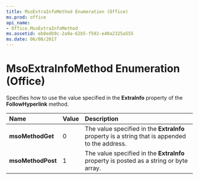 ```yaml
---
title: MsoExtraInfoMethod Enumeration (Office)
ms.prod: office
api_name:
- Office.MsoExtraInfoMethod
ms.assetid: eb8edb9c-2a9a-62b5-f592-e40a2325a555
ms.date: 06/08/2017
---
```



# MsoExtraInfoMethod Enumeration (Office)

Specifies how to use the value specified in the **ExtraInfo** property of the **FollowHyperlink** method.



|**Name**|**Value**|**Description**|
|:-----|:-----|:-----|
|**msoMethodGet**|0|The value specified in the **ExtraInfo** property is a string that is appended to the address.|
|**msoMethodPost**|1|The value specified in the **ExtraInfo** property is posted as a string or byte array.|

